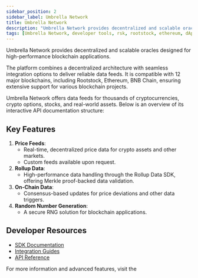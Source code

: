 ```yaml
---
sidebar_position: 2
sidebar_label: Umbrella Network
title: Umbrella Network
description: "Umbrella Network provides decentralized and scalable oracles designed for high-performance blockchain applications." 
tags: [Umbrella Network, developer tools, rsk, rootstock, ethereum, dApps, smart contracts, testnet, Oracles]
---
```



Umbrella Network provides decentralized and scalable oracles designed for high-performance blockchain applications. 

The platform combines a decentralized architecture with seamless integration options to deliver reliable data feeds. It is compatible with 12 major blockchains, including Rootstock, Ethereum, BNB Chain, ensuring extensive support for various blockchain projects.

Umbrella Network offers data feeds for thousands of cryptocurrencies, crypto options, stocks, and real-world assets. Below is an overview of its interactive API documentation structure:


## **Key Features**
1. **Price Feeds**:
   - Real-time, decentralized price data for crypto assets and other markets.
   - Custom feeds available upon request.
2. **Rollup Data**:
   - High-performance data handling through the Rollup Data SDK, offering Merkle proof-backed data validation.
3. **On-Chain Data**:
   - Consensus-based updates for price deviations and other data triggers.
4. **Random Number Generation**:
   - A secure RNG solution for blockchain applications.

## **Developer Resources**
- [SDK Documentation](https://umbrella-network.readme.io/docs/instructions)
- [Integration Guides](https://umbrella-network.readme.io/docs/getting-started-1)
- [API Reference](https://umbrella-network.readme.io/docs)

For more information and advanced features, visit the <Shield title="Umbrella Network documentation" tooltip="This is the official Umbrella Network documentation" href="https://umbrella-network.readme.io/" color="orange" />